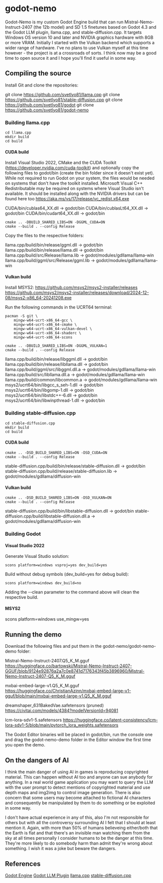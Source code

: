 # godot-nemo

Godot-Nemo is my custom Godot Engine build that can run Mistral-Nemo-Instruct-2407 (the 12b model) and SD 1.5 finetunes based on Godot 4.3 and the Godot LLM plugin, llama.cpp, and stable-diffusion.cpp. It targets Windows OS version 10 and later and NVIDIA graphics hardware with 8GB or more VRAM. Initially I started with the Vulkan backend which supports a wider range of hardware. I've no plans to use Vulkan myself at this time however - the project is at a crossroads of sorts. I think now may be a good time to open source it and I hope you'll find it useful in some way.

## Compiling the source

Install Git and clone the repositories:

git clone https://github.com/svetlyo81/llama.cpp
git clone https://github.com/svetlyo81/stable-diffusion.cpp
git clone https://github.com/svetlyo81/godot
git clone https://github.com/svetlyo81/godot-nemo

### Building llama.cpp

```
cd llama.cpp
mkdir build
cd build
```

#### CUDA build

Install Visual Studio 2022, CMake and the CUDA Toolkit (https://developer.nvidia.com/cuda-toolkit) and optionally copy the following files to godot/bin (create the bin folder since it doesn't exist yet). While not required to run Godot on your system, the files would be needed on systems that don't have the toolkit installed. Microsoft Visual C++ Redistributable may be required on systems where Visual Studio isn't available. It should be installed along with the NVIDIA drivers but can be found here too https://aka.ms/vs/17/release/vc_redist.x64.exe

CUDA/bin/cublas64_XX.dll -> godot/bin
CUDA/bin/cublasLt64_XX.dll -> godot/bin
CUDA/bin/cudart64_XX.dll -> godot/bin

```
cmake .. -DBUILD_SHARED_LIBS=ON -DGGML_CUDA=ON
cmake --build . --config Release
```

Copy the files to the respective folders:

llama.cpp/build/bin/release/ggml.dll -> godot/bin
llama.cpp/build/bin/release/llama.dll -> godot/bin
llama.cpp/build/src/Release/llama.lib -> godot/modules/gdllama/llama-win
llama.cpp/build/ggml/src/Release/ggml.lib -> godot/modules/gdllama/llama-win

#### Vulkan build

Install MSYS2:
https://github.com/msys2/msys2-installer/releases
https://github.com/msys2/msys2-installer/releases/download/2024-12-08/msys2-x86_64-20241208.exe

Run the following commands in the UCRT64 terminal:

```
pacman -S git \
    mingw-w64-ucrt-x86_64-gcc \
    mingw-w64-ucrt-x86_64-cmake \
    mingw-w64-ucrt-x86_64-vulkan-devel \
    mingw-w64-ucrt-x86_64-shaderc \
    mingw-w64-ucrt-x86_64-scons
```

```
cmake .. -DBUILD_SHARED_LIBS=ON -DGGML_VULKAN=1
cmake --build . --config Release
```

llama.cpp/build/bin/release/libggml.dll -> godot/bin
llama.cpp/build/bin/release/libllama.dll -> godot/bin
llama.cpp/build/ggml/src/libggml.dll.a -> godot/modules/gdllama/llama-win
llama.cpp/build/src/libllama.dll.a -> godot/modules/gdllama/llama-win
llama.cpp/build/common/libcommon.a -> godot/modules/gdllama/llama-win
msys2/ucrt64/bin/libgcc_s_seh-1.dll -> godot/bin
msys2/ucrt64/bin/libgomp-1.dll -> godot/bin
msys2/ucrt64/bin/libstdc++-6.dll -> godot/bin
msys2/ucrt64/bin/libwinpthread-1.dll -> godot/bin

### Building stable-diffusion.cpp

```
cd stable-diffusion.cpp
mkdir build
cd build
```

#### CUDA build

```
cmake .. -DSD_BUILD_SHARED_LIBS=ON -DSD_CUDA=ON
cmake --build . --config Release
```

stable-diffusion.cpp/build/bin/release/stable-diffusion.dll -> godot/bin
stable-diffusion.cpp/build/release/stable-diffusion.lib -> godot/modules/gdllama/diffusion-win

#### Vulkan build

```
cmake .. -DSD_BUILD_SHARED_LIBS=ON -DSD_VULKAN=ON
cmake --build . --config Release
```

stable-diffusion.cpp/build/bin/libstable-diffusion.dll -> godot/bin
stable-diffusion.cpp/build/libstable-diffusion.dll.a -> godot/modules/gdllama/diffusion-win

### Building Godot

#### Visual Studio 2022

Generate Visual Studio solution:

```
scons platform=windows vsproj=yes dev_build=yes
```

Build without debug symbols (dev_build=yes for debug build):

```
scons platform=windows dev_build=no
```

Adding the --clean parameter to the command above will clean the respective build.

#### MSYS2

scons platform=windows use_mingw=yes

## Running the demo

Download the following files and put them in the godot-nemo/godot-nemo-demo folder:

Mistral-Nemo-Instruct-2407.Q5_K_M.gguf
https://huggingface.co/bartowski/Mistral-Nemo-Instruct-2407-GGUF/blob/9124e92876a2a7c0e8741d7176343f45b3896960/Mistral-Nemo-Instruct-2407-Q5_K_M.gguf

mxbai-embed-large-v1.Q5_K_M.gguf
https://huggingface.co/ChristianAzinn/mxbai-embed-large-v1-gguf/blob/main/mxbai-embed-large-v1.Q5_K_M.gguf

dreamshaper_631BakedVae.safetensors (pruned)
https://civitai.com/models/4384?modelVersionId=94081

lcm-lora-sdv1-5.safetensors
https://huggingface.co/latent-consistency/lcm-lora-sdv1-5/blob/main/pytorch_lora_weights.safetensors

The Godot Editor binaries will be placed in godot/bin, run the console one and drag the godot-nemo-demo folder in the Editor window the first time you open the demo.

## On the dangers of AI

I think the main danger of using AI in games is reproducing copyrighted material. This can happen without AI too and anyone can sue anybody for anything. In a real world game application you may want to query the LLM with the user prompt to detect mentions of copyrighted material and use depth maps and img2img to control image generation. There is also concern that some users may become attached to fictional AI characters and consequently be manipulated by them to do something or be exploited in some way.

I don't have actual experience in any of this, also I'm not responsible for others but with all the controversy surrounding AI I felt that I should at least mention it. Again, with more than 50% of humans believeing either/both that the Earth is flat and that there's an invisible man watching them from the sky at all times personally I consider humans to be the danger at this time. They're more likely to do somebody harm than admit they're wrong about something. I wish it was a joke but beware the dangers.

## References

[Godot Engine](https://github.com/godotengine/godot)
[Godot LLM Plugin](https://github.com/Adriankhl/godot-llm-template)
[llama.cpp](https://github.com/ggerganov/llama.cpp)
[stable-diffusion.cpp](https://github.com/leejet/stable-diffusion.cpp)
